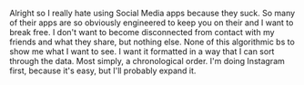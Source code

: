 Alright so I really hate using Social Media apps because they suck.
So many of their apps are so obviously engineered to keep you on their and I want to break free.
I don't want to become disconnected from contact with my friends and what they share, but nothing else.
None of this algorithmic bs to show me what I want to see.
I want it formatted in a way that I can sort through the data.
Most simply, a chronological order.
I'm doing Instagram first, because it's easy, but I'll probably expand it.
